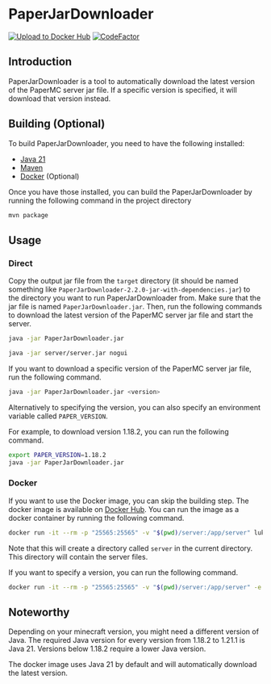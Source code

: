 # PaperJarDownloader

[![Upload to Docker Hub](https://github.com/Lukas-LLS/PaperJarDownloader/actions/workflows/docker.yml/badge.svg)](https://github.com/Lukas-LLS/PaperJarDownloader/actions/workflows/docker.yml)
[![CodeFactor](https://www.codefactor.io/repository/github/lukas-lls/paperjardownloader/badge)](https://www.codefactor.io/repository/github/lukas-lls/paperjardownloader)

## Introduction

PaperJarDownloader is a tool to automatically download the latest version of the PaperMC server jar file.
If a specific version is specified, it will download that version instead.

## Building (Optional)

To build PaperJarDownloader, you need to have the following installed:

- [Java 21](https://www.oracle.com/java/technologies/downloads/#java21)
- [Maven](https://maven.apache.org/download.cgi)
- [Docker](https://www.docker.com/products/docker-desktop/) (Optional)

Once you have those installed, you can build the PaperJarDownloader by running the following command in the project
directory

```bash
mvn package
```

## Usage

### Direct

Copy the output jar file from the `target` directory
(it should be named something like `PaperJarDownloader-2.2.0-jar-with-dependencies.jar`)
to the directory you want to run PaperJarDownloader from.
Make sure that the jar file is named `PaperJarDownloader.jar`.
Then, run the following commands to download the latest version of the PaperMC server jar file and start the server.

```bash
java -jar PaperJarDownloader.jar

java -jar server/server.jar nogui
```

If you want to download a specific version of the PaperMC server jar file, run the following command.

```bash
java -jar PaperJarDownloader.jar <version>
```

Alternatively to specifying the version, you can also specify an environment variable called `PAPER_VERSION`.

For example, to download version 1.18.2, you can run the following command.

```bash
export PAPER_VERSION=1.18.2
java -jar PaperJarDownloader.jar
```

### Docker

If you want to use the Docker image, you can skip the building step.
The docker image is available on [Docker Hub](https://hub.docker.com/r/lukaslls/paper-jar-downloader).
You can run the image as a docker container by running the following command.

```bash
docker run -it --rm -p "25565:25565" -v "$(pwd)/server:/app/server" lukaslls/paper-jar-downloader:latest
```

Note that this will create a directory called `server` in the current directory.
This directory will contain the server files.

If you want to specify a version, you can run the following command.

```bash
docker run -it --rm -p "25565:25565" -v "$(pwd)/server:/app/server" -e "PAPER_VERSION=1.18.2" lukaslls/paper-jar-downloader:latest
```

## Noteworthy

Depending on your minecraft version, you might need a different version of Java.
The required Java version for every version from 1.18.2 to 1.21.1 is Java 21.
Versions below 1.18.2 require a lower Java version.

The docker image uses Java 21 by default and will automatically download the latest version.
